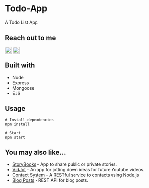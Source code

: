 # Todo-App
A Todo List App.

## Reach out to me
[<img align="left" alt="LinkedIn" width="22px" src="https://cdn.jsdelivr.net/npm/simple-icons@v3/icons/linkedin.svg" />](https://www.linkedin.com/in/prabhakargaddam/)
[<img align="left" alt="Gmail" width="22px" src="https://cdn.jsdelivr.net/npm/simple-icons@v3/icons/gmail.svg" />](<mailto:prabhakargaddam1729@gmail.com>)

<br/>

## Built with
 - Node
 - Express
 - Mongoose
 - EJS
 
## Usage
```
# Install dependencies
npm install

# Start 
npm start
```
## You may also like...
- [StoryBooks](https://github.com/prabha1729/StoryBooks) - App to share public or private stories.
- [VidJot](https://github.com/prabha1729/VidJot)  -  An app for jotting down ideas for future Youtube videos.
- [Contact System](https://github.com/prabha1729/RESTful-Service-for-Contact-Entry-System) - A RESTful service to contacts using Node.js
- [Blog Posts](https://github.com/prabha1729/RESTful-Service-Blog-Post) - REST API for blog posts.



